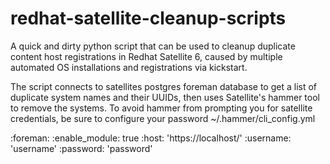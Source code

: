 # redhat-satellite-cleanup-scripts
A quick and dirty python script that can be used to cleanup duplicate content host registrations in Redhat Satellite 6, caused by multiple automated OS installations and registrations via kickstart. 

The script connects to satellites postgres foreman database to get a list of duplicate system names and their UUIDs, then uses Satellite's hammer tool to remove the systems. To avoid hammer from prompting you for satellite credentials, be sure to configure your password ~/.hammer/cli_config.yml

:foreman:
    :enable_module: true
    :host: 'https://localhost/'
    :username: 'username'
    :password: 'password'
